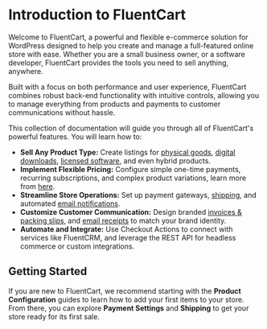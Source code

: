 # Introduction to FluentCart

Welcome to FluentCart, a powerful and flexible e-commerce solution for WordPress designed to help you create and manage a full-featured online store with ease. Whether you are a small business owner, or a software developer, FluentCart provides the tools you need to sell anything, anywhere.

Built with a focus on both performance and user experience, FluentCart combines robust back-end functionality with intuitive controls, allowing you to manage everything from products and payments to customer communications without hassle.

This collection of documentation will guide you through all of FluentCart's powerful features. You will learn how to:

* **Sell Any Product Type:** Create listings for [physical goods](/guide/product-types-creation/creating-physical-products.md), [digital downloads](/guide/product-types-creation/creating-digital-products.md), [licensed software](/guide/product-types-creation/creating-digital-products-with-licenses.md), and even hybrid products.
* **Implement Flexible Pricing:** Configure simple one-time payments, recurring subscriptions, and complex product variations, learn more from [here](/guide/product-types-creation/configuring-product-pricing.md). 
* **Streamline Store Operations:** Set up payment gateways, [shipping](/guide/shipping/), and automated [email notifications](/guide/settings-configuration/email-notifications/editing-email-templates).
* **Customize Customer Communication:** Design branded [invoices & packing slips](/guide/settings-configuration/invoice-packing-settings), and [email receipts](/guide/settings-configuration/email-configuration/configuring-email-notification.md) to match your brand identity.
* **Automate and Integrate:** Use Checkout Actions to connect with services like FluentCRM, and leverage the REST API for headless commerce or custom integrations.

## Getting Started

If you are new to FluentCart, we recommend starting with the **Product Configuration** guides to learn how to add your first items to your store. From there, you can explore **Payment Settings** and **Shipping** to get your store ready for its first sale.